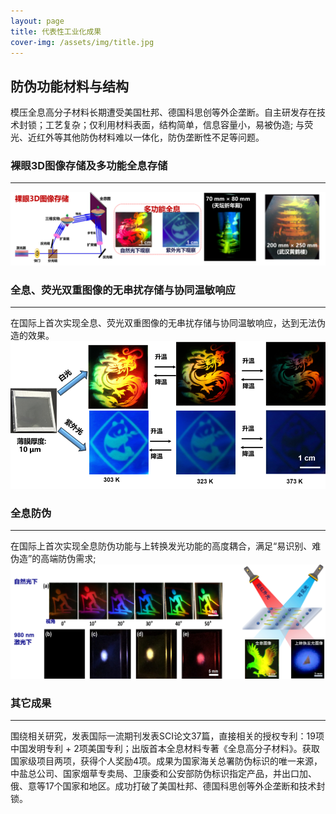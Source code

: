 ```yaml
---
layout: page
title: 代表性工业化成果
cover-img: /assets/img/title.jpg
---
```

<!--
 * @Author: Conghao Wong
 * @Date: 2023-03-08 19:13:03
 * @LastEditors: Conghao Wong
 * @LastEditTime: 2023-03-12 11:40:13
 * @Description: file content
 * @Github: https://cocoon2wong.github.io
 * Copyright 2023 Conghao Wong, All Rights Reserved.
-->

## 防伪功能材料与结构

模压全息高分子材料长期遭受美国杜邦、德国科思创等外企垄断。自主研发存在技术封锁；工艺复杂；仅利用材料表面，结构简单，信息容量小，易被伪造; 与荧光、近红外等其他防伪材料难以一体化，防伪垄断性不足等问题。

### 裸眼3D图像存储及多功能全息存储
---   
<img src="/assets/img/industry/3-1.png">

### 全息、荧光双重图像的无串扰存储与协同温敏响应
---
在国际上首次实现全息、荧光双重图像的无串扰存储与协同温敏响应，达到无法伪造的效果。 
 <img src="/assets/img/industry/3-2.png">

### 全息防伪
---
在国际上首次实现全息防伪功能与上转换发光功能的高度耦合，满足“易识别、难伪造”的高端防伪需求;
 <img src="/assets/img/industry/3-3.png">

### 其它成果
---
围绕相关研究，发表国际一流期刊发表SCI论文37篇，直接相关的授权专利：19项中国发明专利 + 2项美国专利；出版首本全息材料专著《全息高分子材料》。获取国家级项目两项，获得个人奖励4项。成果为国家海关总署防伪标识的唯一来源，中盐总公司、国家烟草专卖局、卫康委和公安部防伪标识指定产品，并出口加、俄、意等17个国家和地区。成功打破了美国杜邦、德国科思创等外企垄断和技术封锁。

 
 

